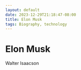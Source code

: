 ```yaml
---
layout: default
date: 2023-12-29T21:18:47-08:00
title: Elon Musk
tags: Biography, technology
---
```


# Elon Musk

Walter Isaacson